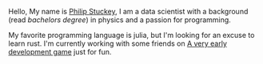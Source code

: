 Hello, My name is [Philip Stuckey], I am a data scientist with a background (read *bachelors degree*) in physics and a passion for programming. 

My favorite programming language is julia, but I'm looking for an excuse to learn rust. 
I'm currently working with some friends on [A very early development game][wargame] just for fun.

[Philip Stuckey]: https://www.github.com/philip-stuckey
[wargame]: https://github.com/Ribby95/Political_War_Game/
